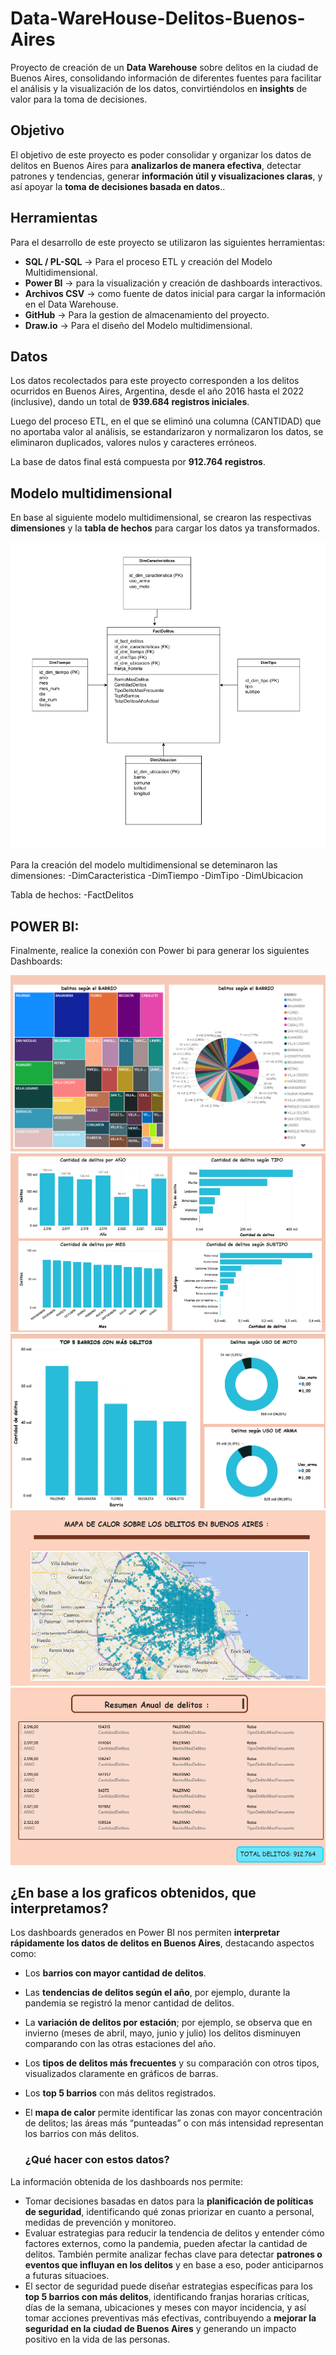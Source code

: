 # Data-WareHouse-Delitos-Buenos-Aires

Proyecto de creación de un **Data Warehouse** sobre delitos en la ciudad de Buenos Aires, consolidando información de diferentes fuentes para facilitar el análisis y la visualización de los datos, convirtiéndolos en **insights** de valor para la toma de decisiones.


## Objetivo
El objetivo de este proyecto es poder consolidar y organizar los datos de delitos en Buenos Aires para **analizarlos de manera efectiva**, detectar patrones y tendencias, generar **información útil y visualizaciones claras**, y así apoyar la **toma de decisiones basada en datos**..

## Herramientas
Para el desarrollo de este proyecto se utilizaron las siguientes herramientas:

- **SQL / PL-SQL** → Para el proceso ETL y creación del Modelo Multidimensional.
- **Power BI** → para la visualización y creación de dashboards interactivos.  
- **Archivos CSV** → como fuente de datos inicial para cargar la información en el Data Warehouse.  
- **GitHub** → Para la gestion de almacenamiento del proyecto.
- **Draw.io** →  Para el diseño del Modelo multidimensional.


## Datos
Los datos recolectados para este proyecto corresponden a los delitos ocurridos en Buenos Aires, Argentina, desde el año 2016 hasta el 2022 (inclusive), dando un total de **939.684 registros iniciales**.  

Luego del proceso ETL, en el que se eliminó una columna (CANTIDAD) que no aportaba valor al análisis, se estandarizaron y normalizaron los datos, se eliminaron duplicados, valores nulos y caracteres erróneos.  

La base de datos final está compuesta por **912.764 registros**.

## Modelo multidimensional

En base al siguiente modelo multidimensional, se crearon las respectivas **dimensiones** y la **tabla de hechos** para cargar los datos ya transformados.

![Modelo multidimensional](MODELO_MULTIDIMENSIONAL/MODELO_ESTRELLA_V2.png)



Para la creación del modelo multidimensional se deteminaron las dimensiones: 
  -DimCaracteristica 
  -DimTiempo
  -DimTipo
  -DimUbicacion

Tabla de hechos:
  -FactDelitos

## POWER BI: 

Finalmente, realice la conexión con Power bi para generar los siguientes Dashboards:


![Dashboard_1](Power_bi_2/dashboards/DASHBOARD_1.png)
![Dashboard_2](Power_bi_2/dashboards/DASHBOARD_2.png)
![Dashboard_3](Power_bi_2/dashboards/DASHBOARD_3.png)
![Dashboard_4](Power_bi_2/dashboards/DASHBOARD_4.png)
![Dashboard_5](Power_bi_2/dashboards/DASHBOARD_5.png)

## ¿En base a los graficos obtenidos, que interpretamos? 

Los dashboards generados en Power BI nos permiten **interpretar rápidamente los datos de delitos en Buenos Aires**, destacando aspectos como:

- Los **barrios con mayor cantidad de delitos**.  
- Las **tendencias de delitos según el año**, por ejemplo, durante la pandemia se registró la menor cantidad de delitos.  
- La **variación de delitos por estación**; por ejemplo, se observa que en invierno (meses de abril, mayo, junio y julio) los delitos disminuyen comparando con las otras estaciones del año.  
- Los **tipos de delitos más frecuentes** y su comparación con otros tipos, visualizados claramente en gráficos de barras.  
- Los **top 5 barrios** con más delitos registrados.  
- El **mapa de calor** permite identificar las zonas con mayor concentración de delitos; las áreas más “punteadas” o con más intensidad representan los barrios con más delitos.

  ### ¿Qué hacer con estos datos?

La información obtenida de los dashboards nos permite:

- Tomar decisiones basadas en datos para la **planificación de políticas de seguridad**, identificando qué zonas priorizar en cuanto a personal, medidas de prevención y monitoreo.  
- Evaluar estrategias para reducir la tendencia de delitos y entender cómo factores externos, como la pandemia, pueden afectar la cantidad de delitos. También permite analizar fechas clave para detectar **patrones o eventos que influyan en los delitos** y en base a eso, poder anticiparnos a futuras situacioes.  
- El sector de seguridad puede diseñar estrategias específicas para los **top 5 barrios con más delitos**, identificando franjas horarias críticas, días de la semana, ubicaciones y meses con mayor incidencia, y así tomar acciones preventivas más efectivas, contribuyendo a **mejorar la seguridad en la ciudad de Buenos Aires** y generando un impacto positivo en la vida de las personas.









